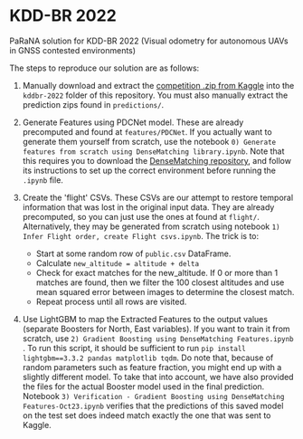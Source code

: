 # KDD-BR 2022
PaRaNA solution for KDD-BR 2022 (Visual odometry for autonomous UAVs in GNSS contested environments)

The steps to reproduce our solution are as follows:

1. Manually download and extract the [competition .zip from Kaggle](https://www.kaggle.com/competitions/kddbr-2022/data) into the `kddbr-2022` folder of this repository. You must also manually extract the prediction zips found in `predictions/`.

2. Generate Features using PDCNet model. These are already precomputed and found at `features/PDCNet`. If you actually want to generate them yourself from scratch, use the notebook  `0) Generate features from scratch using DenseMatching library.ipynb`. Note that this requires you to download the [DenseMatching repository](https://github.com/PruneTruong/DenseMatching), and follow its instructions to set up the correct environment before running the `.ipynb` file.

3. Create the 'flight' CSVs. These CSVs are our attempt to restore temporal information that was lost in the original input data. They are already precomputed, so you can just use the ones at found at `flight/`. Alternatively, they may be generated from scratch using notebook `1) Infer Flight order, create Flight csvs.ipynb`. The trick is to:
    * Start at some random row of `public.csv` DataFrame.
    * Calculate `new_altitude = altitude + delta`
    * Check for exact matches for the new_altitude. If 0 or more than 1 matches are found, then we filter the 100 closest altitudes and use mean squared error between images to determine the closest match.
    * Repeat process until all rows are visited.


4. Use LightGBM to map the Extracted Features to the output values (separate Boosters for North, East variables). If you want to train it from scratch, use `2) Gradient Boosting using DenseMatching Features.ipynb` . To run this script, it should be sufficient to run `pip install lightgbm==3.3.2 pandas matplotlib tqdm`. Do note that, because of random parameters such as feature fraction, you might end up with a slightly different model. To take that into account, we have also provided the files for the actual Booster model used in the final prediction. Notebook `3) Verification - Gradient Boosting using DenseMatching Features-Oct23.ipynb` verifies that the predictions of this saved model on the test set does indeed match exactly the one that was sent to Kaggle.
